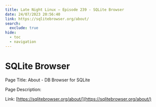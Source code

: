 ```yaml
---
title: Late Night Linux – Episode 239 - SQLite Browser
date: 24/07/2023 20:56:40
link: https://sqlitebrowser.org/about/
search:
  exclude: true
hide:
  - toc
  - navigation
---
```


# SQLite Browser

Page Title: About - DB Browser for SQLite

Page Description:  

Link: [https://sqlitebrowser.org/about/](https://sqlitebrowser.org/about/)
